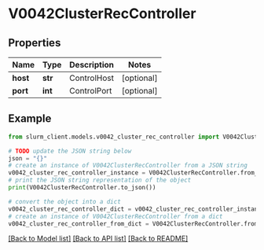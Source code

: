 # V0042ClusterRecController


## Properties

Name | Type | Description | Notes
------------ | ------------- | ------------- | -------------
**host** | **str** | ControlHost | [optional] 
**port** | **int** | ControlPort | [optional] 

## Example

```python
from slurm_client.models.v0042_cluster_rec_controller import V0042ClusterRecController

# TODO update the JSON string below
json = "{}"
# create an instance of V0042ClusterRecController from a JSON string
v0042_cluster_rec_controller_instance = V0042ClusterRecController.from_json(json)
# print the JSON string representation of the object
print(V0042ClusterRecController.to_json())

# convert the object into a dict
v0042_cluster_rec_controller_dict = v0042_cluster_rec_controller_instance.to_dict()
# create an instance of V0042ClusterRecController from a dict
v0042_cluster_rec_controller_from_dict = V0042ClusterRecController.from_dict(v0042_cluster_rec_controller_dict)
```
[[Back to Model list]](../README.md#documentation-for-models) [[Back to API list]](../README.md#documentation-for-api-endpoints) [[Back to README]](../README.md)


